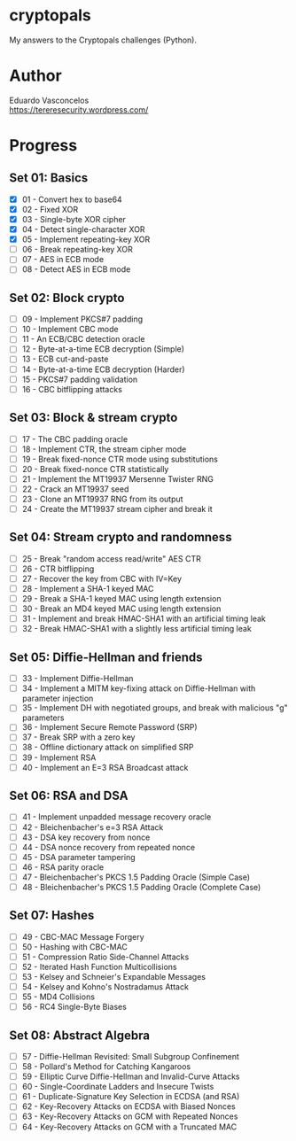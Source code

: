 # cryptopals

My answers to the Cryptopals challenges (Python).

# Author 

Eduardo Vasconcelos <br/>
https://tereresecurity.wordpress.com/

# Progress

## Set 01: Basics 

- [X] 01 - Convert hex to base64
- [X] 02 - Fixed XOR
- [X] 03 - Single-byte XOR cipher
- [X] 04 - Detect single-character XOR
- [X] 05 - Implement repeating-key XOR
- [ ] 06 - Break repeating-key XOR
- [ ] 07 - AES in ECB mode
- [ ] 08 - Detect AES in ECB mode

## Set 02: Block crypto

- [ ] 09 - Implement PKCS#7 padding
- [ ] 10 - Implement CBC mode
- [ ] 11 - An ECB/CBC detection oracle
- [ ] 12 - Byte-at-a-time ECB decryption (Simple)
- [ ] 13 - ECB cut-and-paste
- [ ] 14 - Byte-at-a-time ECB decryption (Harder)
- [ ] 15 - PKCS#7 padding validation
- [ ] 16 - CBC bitflipping attacks

## Set 03: Block & stream crypto 

- [ ] 17 - The CBC padding oracle
- [ ] 18 - Implement CTR, the stream cipher mode
- [ ] 19 - Break fixed-nonce CTR mode using substitutions
- [ ] 20 - Break fixed-nonce CTR statistically
- [ ] 21 - Implement the MT19937 Mersenne Twister RNG
- [ ] 22 - Crack an MT19937 seed
- [ ] 23 - Clone an MT19937 RNG from its output
- [ ] 24 - Create the MT19937 stream cipher and break it

## Set 04: Stream crypto and randomness 

- [ ] 25 - Break "random access read/write" AES CTR
- [ ] 26 - CTR bitflipping
- [ ] 27 - Recover the key from CBC with IV=Key
- [ ] 28 - Implement a SHA-1 keyed MAC
- [ ] 29 - Break a SHA-1 keyed MAC using length extension
- [ ] 30 - Break an MD4 keyed MAC using length extension
- [ ] 31 - Implement and break HMAC-SHA1 with an artificial timing leak
- [ ] 32 - Break HMAC-SHA1 with a slightly less artificial timing leak

## Set 05: Diffie-Hellman and friends 

- [ ] 33 - Implement Diffie-Hellman
- [ ] 34 - Implement a MITM key-fixing attack on Diffie-Hellman with parameter injection
- [ ] 35 - Implement DH with negotiated groups, and break with malicious "g" parameters
- [ ] 36 - Implement Secure Remote Password (SRP)
- [ ] 37 - Break SRP with a zero key
- [ ] 38 - Offline dictionary attack on simplified SRP
- [ ] 39 - Implement RSA
- [ ] 40 - Implement an E=3 RSA Broadcast attack

## Set 06: RSA and DSA 

- [ ] 41 - Implement unpadded message recovery oracle
- [ ] 42 - Bleichenbacher's e=3 RSA Attack
- [ ] 43 - DSA key recovery from nonce
- [ ] 44 - DSA nonce recovery from repeated nonce
- [ ] 45 - DSA parameter tampering
- [ ] 46 - RSA parity oracle
- [ ] 47 - Bleichenbacher's PKCS 1.5 Padding Oracle (Simple Case)
- [ ] 48 - Bleichenbacher's PKCS 1.5 Padding Oracle (Complete Case)

## Set 07: Hashes

- [ ] 49 - CBC-MAC Message Forgery
- [ ] 50 - Hashing with CBC-MAC
- [ ] 51 - Compression Ratio Side-Channel Attacks
- [ ] 52 - Iterated Hash Function Multicollisions
- [ ] 53 - Kelsey and Schneier's Expandable Messages
- [ ] 54 - Kelsey and Kohno's Nostradamus Attack
- [ ] 55 - MD4 Collisions
- [ ] 56 - RC4 Single-Byte Biases

## Set 08: Abstract Algebra 

- [ ] 57 - Diffie-Hellman Revisited: Small Subgroup Confinement
- [ ] 58 - Pollard's Method for Catching Kangaroos
- [ ] 59 - Elliptic Curve Diffie-Hellman and Invalid-Curve Attacks
- [ ] 60 - Single-Coordinate Ladders and Insecure Twists
- [ ] 61 - Duplicate-Signature Key Selection in ECDSA (and RSA)
- [ ] 62 - Key-Recovery Attacks on ECDSA with Biased Nonces
- [ ] 63 - Key-Recovery Attacks on GCM with Repeated Nonces
- [ ] 64 - Key-Recovery Attacks on GCM with a Truncated MAC
